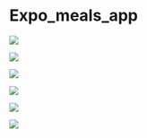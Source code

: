 # Expo_meals_app

![](https://github.com/evilbird07/Expo_meals_app/blob/master/shots/firstscreen.png)

![](https://github.com/evilbird07/Expo_meals_app/blob/master/shots/Screenshot%202020-06-13%2016:38:35.png)

![](https://github.com/evilbird07/Expo_meals_app/blob/master/shots/deatils.png)

![](https://github.com/evilbird07/Expo_meals_app/blob/master/shots/drawer.png)

![](https://github.com/evilbird07/Expo_meals_app/blob/master/shots/filters.png)

![](https://github.com/evilbird07/Expo_meals_app/blob/master/shots/favorites.png)
